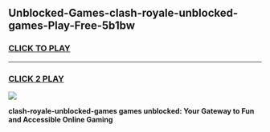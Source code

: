 
## Unblocked-Games-clash-royale-unblocked-games-Play-Free-5b1bw
<h3>
<a href="https://premium76.site?title=clash-royale-unblocked-games&ref=19M">CLICK TO PLAY</a></h3>
<hr>

<h3>
<a href="https://premium76.site?title=clash-royale-unblocked-games&ref=19M">CLICK 2 PLAY</a>
  
</h3>

<a href="https://premium76.site?title=clash-royale-unblocked-games&ref=19M"><img src="https://clearcache.store/games.png"></a>


**clash-royale-unblocked-games games unblocked: Your Gateway to Fun and Accessible Online Gaming**
